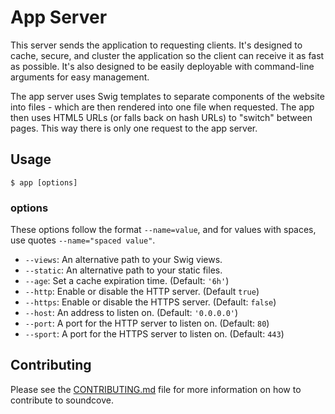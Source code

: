 App Server
======
This server sends the application to requesting clients.  It's designed to cache, secure, and cluster the application so the client can receive it as fast as possible.  It's also designed to be easily deployable with command-line arguments for easy management.

The app server uses Swig templates to separate components of the website into files - which are then rendered into one file when requested.  The app then uses HTML5 URLs (or falls back on hash URLs) to "switch" between pages.  This way there is only one request to the app server.

## Usage

```
$ app [options]
```

### options
These options follow the format `--name=value`, and for values with spaces, use quotes `--name="spaced value"`.

 - `--views`: An alternative path to your Swig views.
 - `--static`: An alternative path to your static files.
 - `--age`: Set a cache expiration time. (Default: `'6h'`)
 - `--http`: Enable or disable the HTTP server. (Default `true`)
 - `--https`: Enable or disable the HTTPS server. (Default: `false`)
 - `--host`: An address to listen on. (Default: `'0.0.0.0'`)
 - `--port`: A port for the HTTP server to listen on. (Default: `80`)
 - `--sport`: A port for the HTTPS server to listen on. (Default: `443`)

## Contributing
Please see the [CONTRIBUTING.md](CONTRIBUTING.md) file for more information on how to contribute to soundcove.
